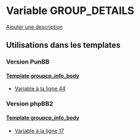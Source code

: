 # Variable GROUP_DETAILS
[Ajouter une description](https://fa-tvars.appspot.com/var/GROUP_DETAILS)

## Utilisations dans les templates

### Version PunBB

#### [Template groupcp_info_body](punbb/groupcp_info_body.md)
* [Variable &agrave; la ligne 44](../punbb/groupcp_info_body.tpl#L44)

### Version phpBB2

#### [Template groupcp_info_body](subsilver/groupcp_info_body.md)
* [Variable &agrave; la ligne 17](../subsilver/groupcp_info_body.tpl#L17)